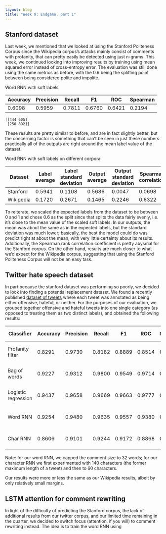 ```yaml
---
layout: blog 
title: "Week 9: Endgame, part 1"
---
```


## Stanford dataset

Last week, we mentioned that we looked at using the Stanford Politeness Corpus since the Wikipedia corpus’s attacks mainly consist of comments with profanity, that can pretty easily be detected using just n-grams. This week, we continued looking into improving results by training using mean squared error instead of cross-entropy error. The evaluation was still done using the same metrics as before, with the 0.6 being the splitting point between being considered polite and impolite.
 
Word RNN with soft labels

| Accuracy | Precision | Recall | F1     | ROC    | Spearman |
| -------- | --------- | ------ | ------ | ------ | -------- |
| 0.6098   | 0.5959    | 0.7811 | 0.6760 | 0.6421 | 0.2194   |

```
[[444 605]
 [250 892]]
```
 
These results are pretty similar to before, and are in fact slightly better, but the concerning factor is something that can’t be seen in just these numbers: practically all of the outputs are right around the mean label value of the dataset. 
 
Word RNN with soft labels on different corpora

| Dataset | Label average | Label standard deviation | Output average | Output standard deviation | Spearman correlation |
| ------- | ------------- | ------------------------ | -------------- | ------------------------- | -------------------- |
| Stanford | 0.5941 | 0.1108 | 0.5686 | 0.0047 | 0.0698 |
| Wikipedia | 0.1720 | 0.2671 | 0.1465 | 0.2246 | 0.6322 |
 
To reiterate, we scaled the expected labels from the dataset to be between 0 and 1 and chose 0.6 as the split since that splits the data fairly evenly, i.e. it’s close to the mean value of the scaled soft labels. In our outputs, the mean was about the same as in the expected labels, but the standard deviation was much lower; basically, the best the model could do was predict right at about the mean, with very little certainty about its results. Additionally, the Spearman rank correlation coefficient is pretty abysmal for the Stanford corpus. On the other hand, results are much closer to what we’d expect for the Wikipedia corpus, suggesting that using the Stanford Politeness Corpus will not be an easy task.
 
## Twitter hate speech dataset

In part because the stanford dataset was performing so poorly, we decided to look into finding a potential replacement dataset. We found a recently published [dataset of tweets](https://github.com/t-davidson/hate-speech-and-offensive-language) where each tweet was annotated as being either offensive, hateful, or neither. For the purposes of our evaluation, we grouped together offensive and hateful tweets into one single category (as opposed to treating them as two distinct labels), and obtained the following results:
 
| Classifier | Accuracy | Precision | Recall | F1     | ROC    | Spearman | Confusion Matrix |
| ---------  | -------- | --------- | ------ | ------ | ------ | -------- | ---------------- |
| Profanity filter | 0.8291 | 0.9730 | 0.8182 | 0.8889 | 0.8514 | 0.5699 | `[ 721   94]`<br />`[ 753 3389]` |
| Bag of words | 0.9227 | 0.9312 | 0.9800 | 0.9549 | 0.9714 | 0.6963 | `[ 515  300]`<br />`[  83 4059]` |
| Logistic regression | 0.9437 | 0.9658 | 0.9669 | 0.9663 | 0.9777 | 0.7947 | `[ 673  142]`<br />`[ 137 4005]` |
| Word RNN | 0.9254 | 0.9480    | 0.9635 | 0.9557 | 0.9380 | 0.7199   | `[ 596  219]`<br />`[ 151 3991]` |
| Char RNN | 0.8606   | 0.9101    | 0.9244 | 0.9172 | 0.8868 | 0.4765   | `[ 437  378]`<br />`[ 313 3829]` |

 
 
Note: for our word RNN, we capped the comment size to 32 words; for our character RNN we first experimented with 140 characters (the former maximum length of a tweet) and then to 60 characters.
 
Our results were more or less the same as our Wikipedia results, albeit by only relatively small margins.

## LSTM attention for comment rewriting

In light of the difficulty of predicting the Stanford corpus, the lack of additional results from our twitter corpus, and our limited time remaining in the quarter, we decided to switch focus (attention, if you will) to comment rewriting instead. The idea is to train the word RNN using 
